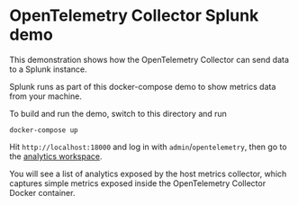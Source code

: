 # OpenTelemetry Collector Splunk demo

This demonstration shows how the OpenTelemetry Collector can send data to a Splunk instance.

Splunk runs as part of this docker-compose demo to show metrics data from your machine.

To build and run the demo, switch to this directory and run

`docker-compose up`

Hit `http://localhost:18000` and log in with `admin`/`opentelemetry`, then go to the [analytics workspace](http://localhost:18000/en-US/app/search/analytics_workspace).

You will see a list of analytics exposed by the host metrics collector, which captures simple metrics exposed inside the OpenTelemetry Collector Docker container.